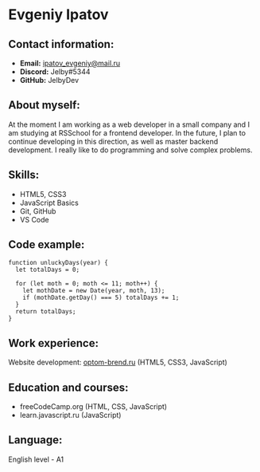 # Evgeniy Ipatov

## Contact information:

- **Email:** ipatov_evgeniy@mail.ru
- **Discord:** Jelby#5344
- **GitHub:** JelbyDev

## About myself:

At the moment I am working as a web developer in a small company and I am studying at RSSchool for a frontend developer. In the future, I plan to continue developing in this direction, as well as master backend development. I really like to do programming and solve complex problems.

## Skills:

- HTML5, CSS3
- JavaScript Basics
- Git, GitHub
- VS Code

## Code example:

    function unluckyDays(year) {
      let totalDays = 0;

      for (let moth = 0; moth <= 11; moth++) {
        let mothDate = new Date(year, moth, 13);
        if (mothDate.getDay() === 5) totalDays += 1;
      }
      return totalDays;
    }

## Work experience:

Website development: [optom-brend.ru](https://optom-brend.ru) (HTML5, CSS3, JavaScript)

## Education and courses:

- freeCodeCamp.org (HTML, CSS, JavaScript)
- learn.javascript.ru (JavaScript)

## Language:

English level - A1

